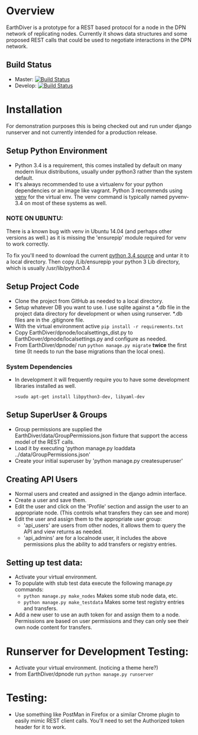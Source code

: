 

# Overview

EarthDiver is a prototype for a REST based protocol for a node in the DPN
network of replicating nodes.  Currently it shows data structures and some
proposed REST calls that could be used to negotiate interactions in the DPN
network.

## Build Status

* Master: [![Build Status](https://travis-ci.org/APTrust/EarthDiver.svg?branch=master)](https://travis-ci.org/APTrust/EarthDiver)
* Develop: [![Build Status](https://travis-ci.org/APTrust/EarthDiver.svg?branch=develop)](https://travis-ci.org/APTrust/EarthDiver)

# Installation

For demonstration purposes this is being checked out and run under django
runserver and not currently intended for a production release.

## Setup Python Environment

* Python 3.4 is a requirement, this comes installed by default on many modern
  linux distributions, usually under python3 rather than the system default.
* It's always recommended to use a virtualenv for your python dependencies or an
  image like vagrant.  Python 3 recommends using
  [venv](https://docs.python.org/3/library/venv.html) for the virtual env. The
  venv command is typically named pyvenv-3.4 on most of these systems as well.

### NOTE ON UBUNTU:

There is a known bug with venv in Ubuntu 14.04 (and perhaps other versions as
well.) as it is missing the 'ensurepip' module required for venv to work
correctly.

To fix you'll need to download the current
[python 3.4 source](https://www.python.org/downloads/) and untar it to a local
directory.  Then copy <temp python dir>/Lib/ensurepip your python 3 Lib
directory, which is usually /usr/lib/python3.4

## Setup Project Code

* Clone the project from GitHub as needed to a local directory.
* Setup whatever DB you want to use.  I use sqlite against a *.db file in the
  project data directory for development or when using runserver. *.db files are
  in the .gitignore file.
* With the virtual environment active `pip install -r requirements.txt`
* Copy EarthDiver/dpnode/localsettings_dist.py to
  EarthDover/dpnode/localsettings.py and configure as needed.
* From EarthDiver/dpnode/ run `python manage.py migrate` **twice** the first
  time (It needs to run the base migrations than the local ones).
    
### System Dependencies

* In development it will frequently require you to have some development
  libraries installed as well.
  
  `>sudo apt-get install libpython3-dev, libyaml-dev`

## Setup SuperUser & Groups

* Group permissions are supplied the EarthDiver/data/GroupPermissions.json
  fixture that support the access model of the REST calls.
* Load it by executing 'python manage.py loaddata ../data/GroupPermissions.json'
* Create your initial superuser by 'python manage.py createsuperuser'

## Creating API Users

* Normal users and created and assigned in the django admin interface.
* Create a user and save them.
* Edit the user and click on the 'Profile' section and assign the user to
  an appropriate node. (This controls what transfers they can see and more)
* Edit the user and assign them to the appropriate user group:
    * 'api_users' are users from other nodes, it allows them to query the API
       and view returns as needed.
    * 'api_admins' are for a localnode user, it includes the above permissions
      plus the ability to add transfers or registry entries.

## Setting up test data:

* Activate your virtual environment.
* To populate with stub test data execute the following manage.py commands:
    * `python manage.py make_nodes` Makes some stub node data, etc.
    * `python manage.py make_testdata` Makes some test registry entries and
       transfers.
* Add a new user to use an auth token for and assign them to a node.
  Permissions are based on user permissions and they can only see their own node
  content for transfers.

# Runserver for Development Testing:

* Activate your virtual environment. (noticing a theme here?)
* from EarthDiver/dpnode run `python manage.py runserver`

# Testing:

*  Use something like PostMan in Firefox or a similar Chrome plugin to easily
   mimic REST client calls.  You'll need to set the Authorized token header for
   it to work.